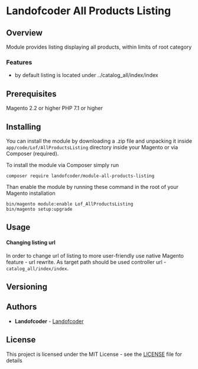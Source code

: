 # Landofcoder All Products Listing

## Overview
Module provides listing displaying all products, within limits of root category

### Features
* by default listing is located under ../catalog_all/index/index


## Prerequisites
Magento 2.2 or higher
PHP 7.1 or higher


## Installing ##

You can install the module by downloading a .zip file and unpacking it inside
``app/code/Lof/AllProductsListing`` directory inside your Magento
or via Composer (required).

To install the module via Composer simply run
```
composer require landofcoder/module-all-products-listing
```

Than enable the module by running these command in the root of your Magento installation
```
bin/magento module:enable Lof_AllProductsListing
bin/magento setup:upgrade
```


## Usage ##

#### Changing listing url ####
In order to change url of listing to more user-friendly use native Magento feature - url rewrite.
As target path should be used controller url - ```catalog_all/index/index```.


## Versioning ##


## Authors

* **Landofcoder** - [Landofcoder](https://github.com/landofcoder)

## License

This project is licensed under the MIT License - see the [LICENSE](LICENSE) file for details
